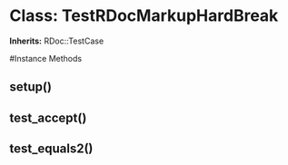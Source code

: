 # Class: TestRDocMarkupHardBreak
**Inherits:** RDoc::TestCase
    




#Instance Methods
## setup() [](#method-i-setup)

## test_accept() [](#method-i-test_accept)

## test_equals2() [](#method-i-test_equals2)

